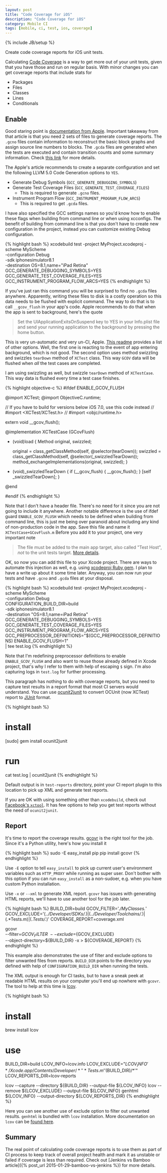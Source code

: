 ```yaml
---
layout: post
title: "Code Coverage for iOS"
description: "Code Coverage for iOS"
category: Mobile CI
tags: [mobile, ci, test, ios, coverage]
---
```

{% include JB/setup %}

Create code coverage reports for iOS unit tests.

<!--more-->

Calculating [Code Coverage](http://en.wikipedia.org/wiki/Code_coverage) is a way to get more out of your unit tests, given that you have those and run on regular basis. With minor changes you can get coverage reports that include stats for

- Packages
- Files
- Classes
- Lines
- Conditionals

## Enable

Good staring point is [documentation from Apple](https://developer.apple.com/library/ios/qa/qa1514/_index.html). Important takeaway from that article is that you need 2 sets of files to generate coverage reports. The `.gcno` files contain information to reconstruct the basic block graphs and assign source line numbers to blocks. The `.gcda` files are generated when the tests are executed and contain transition counts and some summary information. Check [this link](http://gcc.gnu.org/onlinedocs/gcc-4.24/gcc/Gcov-Data-Files.html) for more details.

The Apple's article recommends to create a separate configuration and set the following LLVM 5.0 Code Generation options to `YES`.

- Generate Debug Symbols (`GCC_GENERATE_DEBUGGING_SYMBOLS`)
- Generate Test Coverage Files (`GCC_GENERATE_TEST_COVERAGE_FILES`)
  - This is required to generate `.gcno` files.
- Instrument Program Flow (`GCC_INSTRUMENT_PROGRAM_FLOW_ARCS`)
  - This is required to get `.gcda` files.

I have also specified the GCC settings names so you'd know how to enable these flags when building from command line or when using xcconfigs. The benefit of building from command line is that you don't have to create new configuration in the project, instead you can customize existing Debug configuration.

{% highlight bash %}
xcodebuild test -project MyProject.xcodeproj -scheme MyScheme \
  -configuration Debug \
  -sdk iphonesimulator8.1 \
  -destination OS=8.1,name="iPad Retina" \
  GCC_GENERATE_DEBUGGING_SYMBOLS=YES \
  GCC_GENERATE_TEST_COVERAGE_FILES=YES \
  GCC_INSTRUMENT_PROGRAM_FLOW_ARCS=YES
{% endhighlight %}

If you've just ran this command you will be surprised to find no `.gcda` files anywhere. Apparently, writing these files to disk is a costly operation so this data needs to be flushed with explicit command. The way to do that is to call `__gcov_flush` in your app's code. Apple recommends to do that when the app is sent to background, here's the quote

> Set the UIApplicationExitsOnSuspend key to YES in your Info.plist file and send your running application to the background by pressing the home button.

This is very un-automatic and very un-CI, Apple. [This readme](https://github.com/leroymattingly/XCode5gcovPatch) provides a list of other options. Well, the first one is reacting to the event of app entering background, which is not good. The second option uses method swizzling and swizzles `tearDown` method of `XCTest` class. This way `GCOV` data will be flushed when _all_ the test cases are completed.

I am using swizzling as well, but swizzle `tearDown` method of `XCTestCase`. This way data is flushed every time a test case finishes.

{% highlight objective-c %}
#ifdef ENABLE_GCOV_FLUSH

@import XCTest;
@import ObjectiveC.runtime;

// If you have to build for versions below iOS 7.0, use this code instead
// #import <XCTest/XCTest.h>
// #import <objc/runtime.h>


extern void __gcov_flush();

@implementation XCTestCase (GCovFlush)

+ (void)load {
    Method original, swizzled;

    original = class_getClassMethod(self, @selector(tearDown));
    swizzled = class_getClassMethod(self, @selector(_swizzledTearDown));
    method_exchangeImplementations(original, swizzled);
}

+ (void)_swizzledTearDown {
    if (__gcov_flush) {
        __gcov_flush();
    }
    [self _swizzledTearDown];
}

@end

#endif
{% endhighlight %}

Note that I don't have a header file. There's no need for it since you are not going to include it anywhere. Another notable difference is the use of ifdef guard `ENABLE_GCOV_FLUSH` which needs to be defined when building from command line, this is just me being over paranoid about including any kind of non-production code in the app. Save this file and name it `XCTestCase+GCovFlush.m` Before you add it to your project, one very important note

> The file must be added to the main app target, also called "Test Host", _not_ to the unit tests target. [More details](http://stackoverflow.com/questions/19136767/generate-gcda-files-with-xcode5-ios7-simulator-and-xctest).

OK, so now you can add this file to your Xcode project. There are ways to automate this injection as well, e.g. using [xcodeproj Ruby gem](https://github.com/CocoaPods/Xcodeproj). I plan to have a write up about it some time later. Anyway, you can now run your tests and have `.gcno` and `.gcda` files at your disposal.

{% highlight bash %}
xcodebuild test -project MyProject.xcodeproj -scheme MyScheme \
  -configuration Debug \
  CONFIGURATION_BUILD_DIR=build \
  -sdk iphonesimulator8.1 \
  -destination "OS=8.1,name=iPad Retina" \
  GCC_GENERATE_DEBUGGING_SYMBOLS=YES \
  GCC_GENERATE_TEST_COVERAGE_FILES=YES \
  GCC_INSTRUMENT_PROGRAM_FLOW_ARCS=YES \
  GCC_PREPROCESSOR_DEFINITIONS="\$(GCC_PREPROCESSOR_DEFINITIONS) ENABLE_GCOV_FLUSH=1" \
  | tee test.log
{% endhighlight %}

Note that I'm redefining preprocessor definitions to enable `ENABLE_GCOV_FLUSH` and also want to reuse those already defined in Xcode project, that's why I refer to them with help of escaping `$` sign. I'm also capturing logs in `test.log` for further processing.

This paragraph has nothing to do with coverage reports, but you need to capture test results in a report format that most CI servers would understand. You can use [ocunit2junit](https://github.com/ciryon/OCUnit2JUnit) to convert OCUnit (now XCTest) report to [JUnit](http://junit.org/) format.

{% highlight bash %}
# install
[sudo] gem install ocunit2junit

# run
cat test.log | ocunit2junit
{% endhighlight %}

Default output is in `test-reports` directory, point your CI report plugin to this location to pick up XML and generate test reports.

If you are OK with using something other than `xcodebuild`, check out [Facebook's `xctool`](https://github.com/facebook/xctool). It has few options to help you get test reports without the need of `ocunit2junit`.

## Report

It's time to report the coverage results. [gcovr](http://gcovr.com/) is the right tool for the job. Since it's a Python utility, here's how you install it

{% highlight bash %}
sudo -E easy_install pip
pip install gcovr
{% endhighlight %}

Use `-E` option to tell `easy_install` to pick up current user's environment variables such as `HTTP_PROXY` while running as super user. Don't bother with this option if you can run `easy_install` as a non-sudoer, e.g. when you have custom Python installation.

Use `-x` or `--xml` to generate XML report. `gcovr` has issues with generating HTML reports, we'll have to use another tool for the job later.

{% highlight bash %}
BUILD_DIR=build
GCOV_FILTER='.*/MyClasses.*'
GCOV_EXCLUDE='(.*./Developer/SDKs/.*)|(.*./Developer/Toolchains/.*)|(.*Tests\.m)|(.*Tests/.*)'
COVERAGE_REPORT=coverage.xml

gcovr \
    --filter=${GCOV_FILTER} \
    --exclude=${GCOV_EXCLUDE} \
    --object-directory=${BUILD_DIR} -x > ${COVERAGE_REPORT}
{% endhighlight %}

This example also demonstrates the use of filter and exclude options to filter unwanted files from reports. `BUILD_DIR` points to the directory you defined with help of `CONFIGURATION_BUILD_DIR` when running the tests.

The XML output is enough for CI tasks, but to have a sneak peek at readable HTML results on your computer you'll end up nowhere with `gcovr`. The tool to help at this time is [lcov](http://ltp.sourceforge.net/coverage/lcov.php).

{% highlight bash %}
# install
brew install lcov

# use
BUILD_DIR=build
LCOV_INFO=lcov.info
LCOV_EXCLUDE="${LCOV_INFO} '*/Xcode.app/Contents/Developer/*' '*Tests.m' '$(BUILD_DIR)/*'"
LCOV_REPORTS_DIR=lcov-reports

lcov --capture --directory ${BUILD_DIR} --output-file ${LCOV_INFO}
lcov --remove ${LCOV_EXCLUDE} --output-file ${LCOV_INFO}
genhtml ${LCOV_INFO} --output-directory ${LCOV_REPORTS_DIR}
{% endhighlight %}

Here you can see another use of exclude option to filter out unwanted results. `genhtml` is bundled with `lcov` installation. More documentation on `lcov` can be [found here](https://wiki.documentfoundation.org/Development/Lcov).

## Summary

The real point of calculating code coverage reports is to use them as part of CI process to keep track of overall project health and mark it as unstable or failed if coverage is less than required. Check out [Jenkins vs Bamboo article]({% post_url 2015-01-29-bamboo-vs-jenkins %}) for more details.
